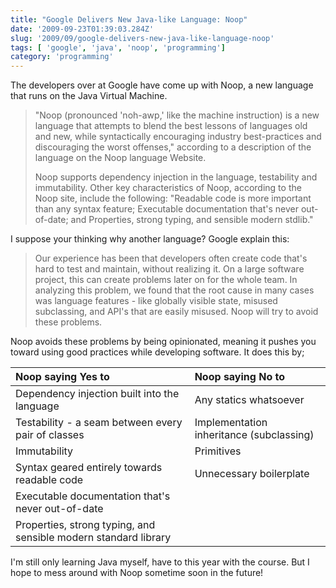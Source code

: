 ```yaml
---
title: "Google Delivers New Java-like Language: Noop"
date: '2009-09-23T01:39:03.284Z'
slug: '2009/09/google-delivers-new-java-like-language-noop'
tags: [ 'google', 'java', 'noop', 'programming']
category: 'programming'
---
```


The developers over at Google have come up with Noop, a new language that runs on the Java Virtual Machine.

> "Noop (pronounced 'noh-awp,' like the machine instruction) is a new language that attempts to blend the best lessons of languages old and new, while syntactically encouraging industry best-practices and discouraging the worst offenses," according to a description of the language on the Noop language Website.
>
> Noop supports dependency injection in the language, testability and immutability. Other key characteristics of Noop, according to the Noop site, include the following: "Readable code is more important than any syntax feature; Executable documentation that's never out-of-date; and Properties, strong typing, and sensible modern stdlib."

I suppose your thinking why another language? Google explain this:
>Our experience has been that developers often create code that's hard to test and maintain, without realizing it. On a large software project, this can create problems later on for the whole team. In analyzing this problem, we found that the root cause in many cases was language features - like globally visible state, misused subclassing, and API's that are easily misused. Noop will try to avoid these problems.

Noop avoids these problems by being opinionated, meaning it pushes you toward using good practices while developing software. It does this by;

| Noop saying Yes to                                              | Noop saying No to                        |
|:----------------------------------------------------------------|:-----------------------------------------|
| Dependency injection built into the language                    | Any statics whatsoever                   |
| Testability - a seam between every pair of classes              | Implementation inheritance (subclassing) |
| Immutability                                                    | Primitives                               |
| Syntax geared entirely towards readable code                    | Unnecessary boilerplate                  |
| Executable documentation that's never out-of-date               |                                          |
| Properties, strong typing, and sensible modern standard library |                                          |

I'm still only learning Java myself, have to this year with the course. But I hope to mess around with Noop sometime soon in the future!